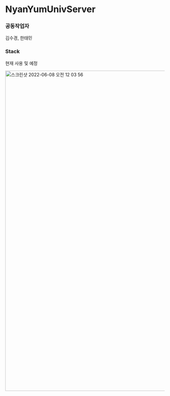# NyanYumUnivServer


### 공동작업자

김수경, 한태민

### Stack

현재 사용 및 예정 

<img width="1012" alt="스크린샷 2022-06-08 오전 12 03 56" src="https://user-images.githubusercontent.com/5088870/172414554-a27df426-1be6-4a65-b0c7-fe08cc73931e.png">
